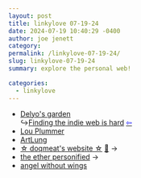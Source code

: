 ```yaml
---
layout: post
title: linkylove 07-19-24
date: 2024-07-19 10:40:29 -0400
author: joe jenett
category: 
permalink: /linkylove-07-19-24/
slug: linkylove-07-19-24
summary: explore the personal web!

categories:
  - linkylove
---
```

<ul class="linkylove">
	<li><a title="Delyo's garden" href="https://garden.delyo.be/">Delyo's garden</a><br>&#8618;<a title="Finding the indie web is hard" href="https://garden.delyo.be/rants/finding-the-indieweb/">Finding the indie web is hard</a> <a title="source" href="https://social.lol/@flamed/112800805241044543"><span style="color:blue;">&#8678;</span></a></li>
	<li><a title="Lou Plummer" href="https://amerpie.lol/">Lou Plummer</a></li>
	<li><a title="Joe Crawford" href="https://artlung.com/blog/">ArtLung</a></li>
	<li><a title="des" href="https://doqmeat.com/">☆ doqmeat's website ☆</a> <a href="https://pinboard.in/u:ramblinggit">📌</a> <span title="led to site shown below">&#8594;</span></li>
	<li><a title="phillia" href="https://philia995.neocities.org/">the ether personified</a> <span title="led to site shown below">&#8594;</span></li>
	<li><a title="mizuki" href="https://mizuki.world/">angel without wings</a></li>
</ul>

<a style="display:none;" href="https://brid.gy/publish/mastodon"><small>(cross-posted to mastodon)</small></a>